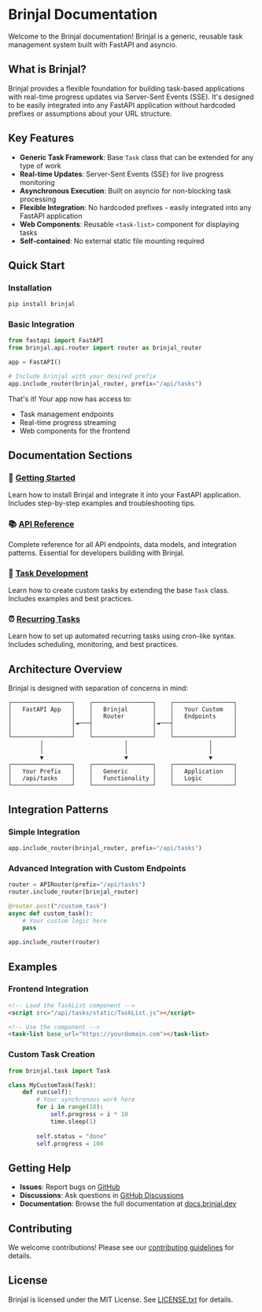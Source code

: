 # Brinjal Documentation

Welcome to the Brinjal documentation! Brinjal is a generic, reusable task management system built with FastAPI and asyncio.

## What is Brinjal?

Brinjal provides a flexible foundation for building task-based applications with real-time progress updates via Server-Sent Events (SSE). It's designed to be easily integrated into any FastAPI application without hardcoded prefixes or assumptions about your URL structure.

## Key Features

- **Generic Task Framework**: Base `Task` class that can be extended for any type of work
- **Real-time Updates**: Server-Sent Events (SSE) for live progress monitoring
- **Asynchronous Execution**: Built on asyncio for non-blocking task processing
- **Flexible Integration**: No hardcoded prefixes - easily integrated into any FastAPI application
- **Web Components**: Reusable `<task-list>` component for displaying tasks
- **Self-contained**: No external static file mounting required

## Quick Start

### Installation

```bash
pip install brinjal
```

### Basic Integration

```python
from fastapi import FastAPI
from brinjal.api.router import router as brinjal_router

app = FastAPI()

# Include brinjal with your desired prefix
app.include_router(brinjal_router, prefix="/api/tasks")
```

That's it! Your app now has access to:
- Task management endpoints
- Real-time progress streaming
- Web components for the frontend

## Documentation Sections

### 🚀 [Getting Started](getting-started.md)
Learn how to install Brinjal and integrate it into your FastAPI application. Includes step-by-step examples and troubleshooting tips.

### 📚 [API Reference](api-reference.md)
Complete reference for all API endpoints, data models, and integration patterns. Essential for developers building with Brinjal.

### 🔧 [Task Development](task-development.md)
Learn how to create custom tasks by extending the base `Task` class. Includes examples and best practices.

### ⏰ [Recurring Tasks](recurring-tasks.md)
Learn how to set up automated recurring tasks using cron-like syntax. Includes scheduling, monitoring, and best practices.

## Architecture Overview

Brinjal is designed with separation of concerns in mind:

```
┌─────────────────┐    ┌─────────────────┐    ┌─────────────────┐
│   FastAPI App   │    │   Brinjal       │    │   Your Custom   │
│                 │    │   Router        │    │   Endpoints     │
│                 │◄───┤                 │◄───┤                 │
│                 │    │                 │    │                 │
└─────────────────┘    └─────────────────┘    └─────────────────┘
         │                       │                       │
         │                       │                       │
         ▼                       ▼                       ▼
┌─────────────────┐    ┌─────────────────┐    ┌─────────────────┐
│   Your Prefix   │    │   Generic       │    │   Application   │
│   /api/tasks    │    │   Functionality │    │   Logic         │
└─────────────────┘    └─────────────────┘    └─────────────────┘
```

## Integration Patterns

### Simple Integration
```python
app.include_router(brinjal_router, prefix="/api/tasks")
```

### Advanced Integration with Custom Endpoints
```python
router = APIRouter(prefix="/api/tasks")
router.include_router(brinjal_router)

@router.post("/custom_task")
async def custom_task():
    # Your custom logic here
    pass

app.include_router(router)
```

## Examples

### Frontend Integration
```html
<!-- Load the TaskList component -->
<script src="/api/tasks/static/TaskList.js"></script>

<!-- Use the component -->
<task-list base_url="https://yourdomain.com"></task-list>
```

### Custom Task Creation
```python
from brinjal.task import Task

class MyCustomTask(Task):
    def run(self):
        # Your synchronous work here
        for i in range(10):
            self.progress = i * 10
            time.sleep(1)
        
        self.status = "done"
        self.progress = 100
```

## Getting Help

- **Issues**: Report bugs on [GitHub](https://github.com/sg-s/brinjal/issues)
- **Discussions**: Ask questions in [GitHub Discussions](https://github.com/sg-s/brinjal/discussions)
- **Documentation**: Browse the full documentation at [docs.brinjal.dev](https://docs.brinjal.dev)

## Contributing

We welcome contributions! Please see our [contributing guidelines](https://github.com/sg-s/brinjal/blob/main/CONTRIBUTING.md) for details.

## License

Brinjal is licensed under the MIT License. See [LICENSE.txt](../LICENSE.txt) for details.
